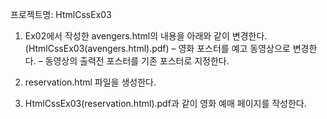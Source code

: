 프로젝트명: HtmlCssEx03

1. Ex02에서 작성한 avengers.html의 내용을 아래와 같이 변경한다. (HtmlCssEx03(avengers.html).pdf)
– 영화 포스터를 예고 동영상으로 변경한다.
– 동영상의 출력전 포스터를 기존 포스터로 지정한다.

2. reservation.html 파일을 생성한다.
3. HtmlCssEx03(reservation.html).pdf과 같이 영화 예매 페이지를 작성한다.